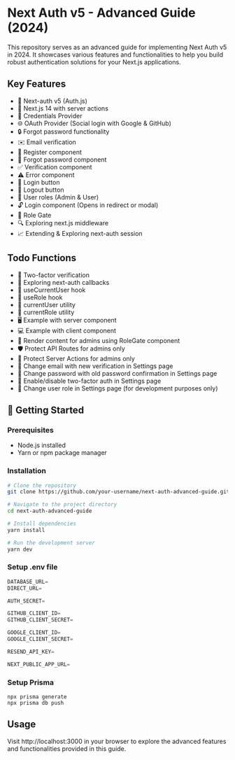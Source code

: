 # Next Auth v5 - Advanced Guide (2024)

This repository serves as an advanced guide for implementing Next Auth v5 in 2024. It showcases various features and functionalities to help you build robust authentication solutions for your Next.js applications.

## Key Features

- 🔐 Next-auth v5 (Auth.js)
- 🚀 Next.js 14 with server actions
- 🔑 Credentials Provider
- 🌐 OAuth Provider (Social login with Google & GitHub)
- 🔒 Forgot password functionality
- ✉️ Email verification
- 📝 Register component
- 🤔 Forgot password component
- ✅ Verification component
- ⚠️ Error component
- 🔘 Login button
- 🚪 Logout button
- 👥 User roles (Admin & User)
- 🔓 Login component (Opens in redirect or modal)
- 🚧 Role Gate
- 🔍 Exploring next.js middleware
- 📈 Extending & Exploring next-auth session

## Todo Functions

- 📱 Two-factor verification
- 🔄 Exploring next-auth callbacks
- 👤 useCurrentUser hook
- 🛂 useRole hook
- 🧑 currentUser utility
- 👮 currentRole utility
- 🖥️ Example with server component
- 💻 Example with client component
- 👑 Render content for admins using RoleGate component
- 🛡️ Protect API Routes for admins only
- 🔐 Protect Server Actions for admins only
- 📧 Change email with new verification in Settings page
- 🔑 Change password with old password confirmation in Settings page
- 🔔 Enable/disable two-factor auth in Settings page
- 🔄 Change user role in Settings page (for development purposes only)

## 🚀 Getting Started

### Prerequisites

- Node.js installed
- Yarn or npm package manager

### Installation

```bash
# Clone the repository
git clone https://github.com/your-username/next-auth-advanced-guide.git

# Navigate to the project directory
cd next-auth-advanced-guide

# Install dependencies
yarn install

# Run the development server
yarn dev

```
### Setup .env file

```js
DATABASE_URL=
DIRECT_URL=

AUTH_SECRET=

GITHUB_CLIENT_ID=
GITHUB_CLIENT_SECRET=

GOOGLE_CLIENT_ID=
GOOGLE_CLIENT_SECRET=

RESEND_API_KEY=

NEXT_PUBLIC_APP_URL=
```

### Setup Prisma
```shell
npx prisma generate
npx prisma db push
```

## Usage

Visit http://localhost:3000 in your browser to explore the advanced features and functionalities provided in this guide.
